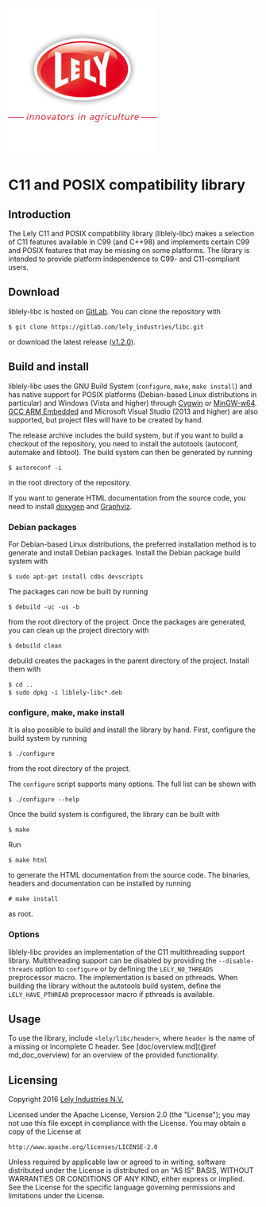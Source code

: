 ![logo](doc/logo.png)

C11 and POSIX compatibility library
===================================

Introduction
------------

The Lely C11 and POSIX compatibility library (liblely-libc) makes a selection of
C11 features available in C99 (and C++98) and implements certain C99 and POSIX
features that may be missing on some platforms. The library is intended to
provide platform independence to C99- and C11-compliant users.

Download
--------

liblely-libc is hosted on [GitLab][]. You can clone the repository with

    $ git clone https://gitlab.com/lely_industries/libc.git

or download the latest release
([v1.2.0](https://gitlab.com/lely_industries/libc/tags/v1.2.0)).

Build and install
-----------------

liblely-libc uses the GNU Build System (`configure`, `make`, `make install`) and
has native support for POSIX platforms (Debian-based Linux distributions in
particular) and Windows (Vista and higher) through [Cygwin][] or [MinGW-w64][].
[GCC ARM Embedded][] and Microsoft Visual Studio (2013 and higher) are also
supported, but project files will have to be created by hand.

The release archive includes the build system, but if you want to build a
checkout of the repository, you need to install the autotools (autoconf,
automake and libtool). The build system can then be generated by running

    $ autoreconf -i

in the root directory of the repository.

If you want to generate HTML documentation from the source code, you need to
install [doxygen][] and [Graphviz][].

### Debian packages

For Debian-based Linux distributions, the preferred installation method is to
generate and install Debian packages. Install the Debian package build system
with

    $ sudo apt-get install cdbs devscripts

The packages can now be built by running

    $ debuild -uc -us -b

from the root directory of the project. Once the packages are generated, you can
clean up the project directory with

    $ debuild clean

debuild creates the packages in the parent directory of the project. Install
them with

    $ cd ..
    $ sudo dpkg -i liblely-libc*.deb

### configure, make, make install

It is also possible to build and install the library by hand. First, configure
the build system by running

    $ ./configure

from the root directory of the project.

The `configure` script supports many options. The full list can be shown with

    $ ./configure --help

Once the build system is configured, the library can be built with

    $ make

Run

    $ make html

to generate the HTML documentation from the source code. The binaries, headers
and documentation can be installed by running

    # make install

as root.

### Options

liblely-libc provides an implementation of the C11 multithreading support
library. Multithreading support can be disabled by providing the
`--disable-threads` option to `configure` or by defining the `LELY_NO_THREADS`
preprocessor macro. The implementation is based on pthreads. When building the
library without the autotools build system, define the `LELY_HAVE_PTHREAD`
preprocessor macro if pthreads is available.

Usage
-----

To use the library, include `<lely/libc/header>`, where `header` is the name of
a missing or incomplete C header. See [doc/overview.md](@ref md_doc_overview)
for an overview of the provided functionality.

Licensing
---------

Copyright 2016 [Lely Industries N.V.][]

Licensed under the Apache License, Version 2.0 (the "License");
you may not use this file except in compliance with the License.
You may obtain a copy of the License at

    http://www.apache.org/licenses/LICENSE-2.0

Unless required by applicable law or agreed to in writing, software
distributed under the License is distributed on an "AS IS" BASIS,
WITHOUT WARRANTIES OR CONDITIONS OF ANY KIND, either express or implied.
See the License for the specific language governing permissions and
limitations under the License.

[Cygwin]: https://www.cygwin.com/
[doxygen]: http://www.doxygen.org/
[GCC ARM Embedded]: https://launchpad.net/gcc-arm-embedded
[GitLab]: https://gitlab.com/lely_industries/libc
[Graphviz]: http://www.graphviz.org/
[Lely Industries N.V.]: http://www.lely.com
[MinGW-w64]: http://mingw-w64.org/

